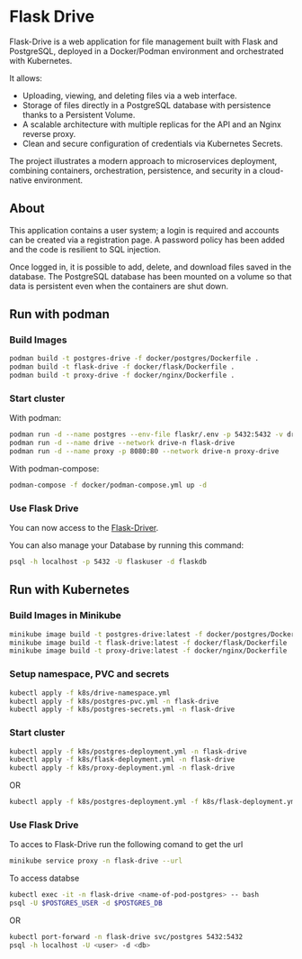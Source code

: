 # Flask Drive

Flask-Drive is a web application for file management built with Flask and PostgreSQL, deployed in a Docker/Podman environment and orchestrated with Kubernetes.

It allows:

- Uploading, viewing, and deleting files via a web interface.
- Storage of files directly in a PostgreSQL database with persistence thanks to a Persistent Volume.
- A scalable architecture with multiple replicas for the API and an Nginx reverse proxy.
- Clean and secure configuration of credentials via Kubernetes Secrets.

The project illustrates a modern approach to microservices deployment, combining containers, orchestration, persistence, and security in a cloud-native environment.

## About
This application contains a user system; a login is required and accounts can be created via a registration page. A password policy has been added and the code is resilient to SQL injection.

Once logged in, it is possible to add, delete, and download files saved in the database. The PostgreSQL database has been mounted on a volume so that data is persistent even when the containers are shut down.

## Run with podman

### Build Images
```bash
podman build -t postgres-drive -f docker/postgres/Dockerfile .
podman build -t flask-drive -f docker/flask/Dockerfile .
podman build -t proxy-drive -f docker/nginx/Dockerfile .
```

### Start cluster
With podman:
```bash
podman run -d --name postgres --env-file flaskr/.env -p 5432:5432 -v drive-database:/var/lib/postgresql/data --network drive-n postgres-drive
podman run -d --name drive --network drive-n flask-drive
podman run -d --name proxy -p 8080:80 --network drive-n proxy-drive
```

With podman-compose:
```bash
podman-compose -f docker/podman-compose.yml up -d
```

### Use Flask Drive

You can now access to the [Flask-Driver](http://localhost:8080).

You can also manage your Database by running this command:
```bash
psql -h localhost -p 5432 -U flaskuser -d flaskdb
```


## Run with Kubernetes

### Build Images in Minikube
```bash
minikube image build -t postgres-drive:latest -f docker/postgres/Dockerfile .
minikube image build -t flask-drive:latest -f docker/flask/Dockerfile .
minikube image build -t proxy-drive:latest -f docker/nginx/Dockerfile .
```

### Setup namespace, PVC and secrets
```bash
kubectl apply -f k8s/drive-namespace.yml 
kubectl apply -f k8s/postgres-pvc.yml -n flask-drive
kubectl apply -f k8s/postgres-secrets.yml -n flask-drive
```

### Start cluster
```bash
kubectl apply -f k8s/postgres-deployment.yml -n flask-drive
kubectl apply -f k8s/flask-deployment.yml -n flask-drive
kubectl apply -f k8s/proxy-deployment.yml -n flask-drive
```
OR
```bash
kubectl apply -f k8s/postgres-deployment.yml -f k8s/flask-deployment.yml -f k8s/proxy-deployment.yml -n flask-drive
```
### Use Flask Drive
To acces to Flask-Drive run the following comand to get the url

```bash
minikube service proxy -n flask-drive --url
```

To access databse
```bash
kubectl exec -it -n flask-drive <name-of-pod-postgres> -- bash
psql -U $POSTGRES_USER -d $POSTGRES_DB
```
OR
```bash
kubectl port-forward -n flask-drive svc/postgres 5432:5432
psql -h localhost -U <user> -d <db>
```